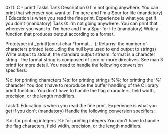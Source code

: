 0x11. C - printf
Tasks
Task	Description
0	I'm not going anywhere. You can print that wherever you want to. I'm here and I'm a Spur for life (mandatory)
1	Education is when you read the fine print. Experience is what you get if you don't (mandatory)
Task 0: I'm not going anywhere. You can print that wherever you want to. I'm here and I'm a Spur for life (mandatory)
Write a function that produces output according to a format.

Prototype: int _printf(const char *format, ...); Returns: the number of characters printed (excluding the null byte used to end output to strings) Write output to stdout, the standard output stream. format is a character string. The format string is composed of zero or more directives. See man 3 printf for more detail. You need to handle the following conversion specifiers:

%c: for printing characters
%s: for printing strings
%%: for printing the '%' character
You don't have to reproduce the buffer handling of the C library printf function. You don't have to handle the flag characters, field width, precision, or the length modifiers.

Task 1: Education is when you read the fine print. Experience is what you get if you don't (mandatory)
Handle the following conversion specifiers:

%d: for printing integers
%i: for printing integers
You don't have to handle the flag characters, field width, precision, or the length modifiers.
